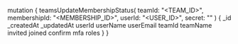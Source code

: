 mutation {
    teamsUpdateMembershipStatus(
        teamId: "<TEAM_ID>",
        membershipId: "<MEMBERSHIP_ID>",
        userId: "<USER_ID>",
        secret: "<SECRET>"
    ) {
        _id
        _createdAt
        _updatedAt
        userId
        userName
        userEmail
        teamId
        teamName
        invited
        joined
        confirm
        mfa
        roles
    }
}
